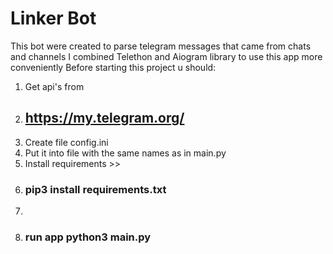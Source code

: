 # Linker Bot
This bot were created to parse telegram messages that came from chats and channels
I combined Telethon and Aiogram library to use this app more conveniently
Before starting this project u should:
1. Get api's from 
2. ## https://my.telegram.org/ 
3. Create file config.ini
4. Put it into file with the same names as in main.py 
5. Install requirements >> 
6. ### pip3 install requirements.txt
7. 
8. ### run app python3 main.py
